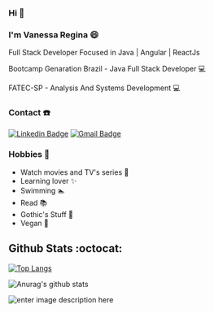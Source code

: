 ### Hi 👋

### I'm Vanessa Regina 😄

Full Stack Developer Focused in Java | Angular | ReactJs

Bootcamp Genaration Brazil - Java Full Stack Developer 💻

FATEC-SP - Analysis And Systems Development 💻

### Contact :phone:	
[![Linkedin Badge](https://img.shields.io/badge/-LinkedIn-blue?style=flat-plastic&logo=Linkedin&logoColor=white&link=https://www.linkedin.com/in/vanessa-regina-silva/)](https://www.linkedin.com/in/vanessa-regina-silva/)
[![Gmail Badge](https://img.shields.io/badge/-Gmail-c14438?style=flat-plastic&logo=Gmail&logoColor=white&link=mailto:rjs.vanessa@gmail.com)](mailto:rjs.vanessa@gmail.com)

### Hobbies :jack_o_lantern:

* Watch movies and TV's series :movie_camera:
* Learning lover :sparkles:
* Swimming :swimmer:
* Read :books:
* Gothic's Stuff :ghost:
* Vegan :seedling:	

## Github Stats :octocat:
[![Top Langs](https://github-readme-stats.vercel.app/api/top-langs/?username=vanmtv&layout=compact&theme=buefy)](https://github.com/vanmtv/github-readme-stats)

![Anurag's github stats](https://github-readme-stats.vercel.app/api?username=vanmtv&theme=buefy&show_icons=true&hide=issues)


![enter image description here](https://i.imgur.com/GUQ1ZjQ.gifv)
